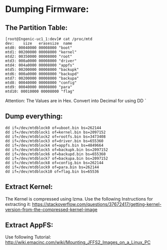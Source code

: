 # Dumping Firmware:

## The Partition Table:
```
[root@Ingenic-uc1_1:dev]# cat /proc/mtd 
dev:    size   erasesize  name
mtd0: 00040000 00008000 "boot"
mtd1: 00200000 00008000 "kernel"
mtd2: 00350000 00008000 "root"
mtd3: 000a0000 00008000 "driver"
mtd4: 004a0000 00008000 "appfs"
mtd5: 00200000 00008000 "backupk"
mtd6: 000a0000 00008000 "backupd"
mtd7: 00200000 00008000 "backupa"
mtd8: 00040000 00008000 "config"
mtd9: 00040000 00008000 "para"
mtd10: 00010000 00008000 "flag"
```

Attention: The Values are in Hex. Convert into Decimal for using DD
`

## Dump everything:
```
dd if=/dev/mtdblock0 of=uboot.bin bs=262144
dd if=/dev/mtdblock1 of=kernel.bin bs=2097152
dd if=/dev/mtdblock2 of=rootfs.bin bs=3473408
dd if=/dev/mtdblock3 of=driver.bin bs=655360
dd if=/dev/mtdblock4 of=appfs.bin bs=4849664
dd if=/dev/mtdblock5 of=backupk.bin bs=2097152
dd if=/dev/mtdblock6 of=backupd.bin bs=655360
dd if=/dev/mtdblock7 of=backupa.bin bs=2097152
dd if=/dev/mtdblock8 of=config.bin bs=262144
dd if=/dev/mtdblock9 of=para.bin bs=262144
dd if=/dev/mtdblock10 of=flag.bin bs=65536
```




## Extract Kernel:
The Kernel is compressed using lzma. Use the following Instructions for extracting it:
https://stackoverflow.com/questions/37672417/getting-kernel-version-from-the-compressed-kernel-image


## Extract AppFS:
Use following Tutorial:
http://wiki.emacinc.com/wiki/Mounting_JFFS2_Images_on_a_Linux_PC